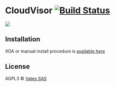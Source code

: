 # CloudVisor [![Build Status](https://travis-ci.org/vatesfr/xen-orchestra.png?branch=master)](https://travis-ci.org/vatesfr/xen-orchestra)

![](http://i.imgur.com/tRffA5y.png)

## Installation

XOA or manual install procedure is [available here](https://xen-orchestra.com/docs/installation.html)

## License

AGPL3 © [Vates SAS](http://vates.fr)
